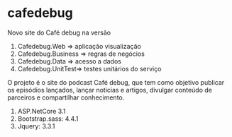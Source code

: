 # cafedebug
Novo site do Café debug na versão


1. Cafedebug.Web  => aplicação visualização
2. Cafedebug.Business => regras de negócios
3. Cafedebug.Data => acesso a dados
4. Cafedebug.UnitTest=> testes unitários do serviço

O projeto é o site do podcast Café debug, que tem como objetivo publicar os episódios lançados, lançar noticias e artigos, divulgar conteúdo de parceiros e compartilhar conhecimento.



1. ASP.NetCore 3.1
2. Bootstrap.sass: 4.4.1
3. Jquery: 3.3.1
